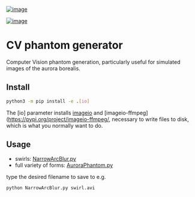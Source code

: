 [![image](https://zenodo.org/badge/31153745.svg)](https://zenodo.org/badge/latestdoi/31153745)

[![image](https://travis-ci.org/scivision/cv-phantom-gen.svg?branch=master)](https://travis-ci.org/scivision/cv-phantom-gen)

# CV phantom generator

Computer Vision phantom generation, particularly useful for simulated images of the aurora borealis.


## Install

```sh
python3 -m pip install -e .[io]
```

The [io] parameter installs
[imageio](http://imageio.github.io/)
and
[imageio-ffmpeg](https://pypi.org/project/imageio-ffmpeg/,
necessary to write files to disk, which is what you normally want to do.


## Usage

* swirls: [NarrowArcBlur.py](./NarrowArcBlur.py)
* full variety of forms: [AuroraPhantom.py](./AuroraPhantom.py)

type the desired filename to save to e.g.

```sh
python NarrowArcBlur.py swirl.avi
```
